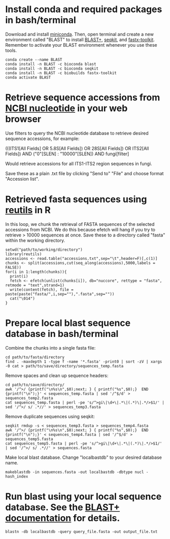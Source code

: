 # Install conda and required packages in bash/terminal

Download and install [miniconda](https://docs.conda.io/en/latest/miniconda.html). Then, open terminal and create a new environment called "BLAST" to install [BLAST+](https://blast.ncbi.nlm.nih.gov/doc/blast-help/downloadblastdata.html#downloadblastdata), [seqkit](https://bioinf.shenwei.me/seqkit/), and [fastx-toolkit](http://hannonlab.cshl.edu/fastx_toolkit/). Remember to activate your BLAST environment whenever you use these tools.

```
conda create --name BLAST
conda install -n BLAST -c bioconda blast
conda install -n BLAST -c bioconda seqkit
conda install -n BLAST -c biobuilds fastx-toolkit
conda activate BLAST
```

# Retrieve sequence accessions from [NCBI nucleotide](https://www.ncbi.nlm.nih.gov/nucleotide/) in your web browser

Use filters to query the NCBI nucleotide database to retrieve desired sequence accessions, for example:

(((ITS1[All Fields] OR 5.8S[All Fields]) OR 28S[All Fields]) OR ITS2[All Fields]) AND ("0"[SLEN] : "10000"[SLEN]) AND fungi[filter]

Would retrieve accessions for all ITS1-ITS2 region sequences in fungi.

Save these as a plain .txt file by clicking "Send to" "File" and choose format "Accession list".

# Retrieved fasta sequences using [reutils](https://cran.r-project.org/web/packages/reutils/index.html) in R

In this loop, we chunk the retrieval of FASTA sequences of the selected accessions from NCBI. We do this because efetch will hang if you try to retrieve > 10000 sequences at once. Save these to a directory called "fasta" within the working directory.

```
setwd("path/to/working/directory")
library(reutils)
accessions <- read.table("accessions.txt",sep="\t",header=F)[,c(1)]
chunks <- split(accessions,cut(seq_along(accessions),5000,labels = FALSE))
for(i in 1:length(chunks)){
  print(i)
  fetch <- efetch(unlist(chunks[i]), db="nuccore", rettype = "fasta", retmode = "text",strand=1)
  write(content(fetch), file = paste(paste("fasta/",i,sep=""),".fasta",sep=""))
  cat("\014")
}
```

# Prepare local blast sequence database in bash/terminal

Combine the chunks into a single fasta file:

```
cd path/to/fasta/directory
find . -maxdepth 1 -type f -name '*.fasta' -print0 | sort -zV | xargs -0 cat > path/to/save/directory/sequences_temp.fasta
```

Remove spaces and clean up sequence headers:

```
cd path/to/save/directory/
awk '/^>/ {printf("\n%s\n",$0);next; } { printf("%s",$0);}  END {printf("\n");}' < sequences_temp.fasta | sed '/^$/d' > sequences_temp2.fasta 
cat sequences_temp.fasta | perl -pe 's/^>gi\|\d+\|.*\|(.*)\|.*/>$1/' | sed '/^>/ s/ .*//' > sequences_temp3.fasta  
```

Remove duplicate sequences using seqkit:
```
seqkit rmdup -s < sequences_temp3.fasta > sequences_temp4.fasta
awk '/^>/ {printf("\n%s\n",$0);next; } { printf("%s",$0);}  END {printf("\n");}' < sequences_temp4.fasta | sed '/^$/d' > sequences_temp5.fasta 
cat sequences_temp5.fasta | perl -pe 's/^>gi\|\d+\|.*\|(.*)\|.*/>$1/' | sed '/^>/ s/ .*//' > sequences.fasta
```

Make local blast database. Change "localbastdb" to your desired database name.

```
makeblastdb -in sequences.fasta -out localbastdb -dbtype nucl -hash_index
```

# Run blast using your local sequence database. See the [BLAST+ documentation](https://www.ncbi.nlm.nih.gov/books/NBK279690/) for details.

```
blastn -db localbastdb -query query_file.fasta -out output_file.txt
```


